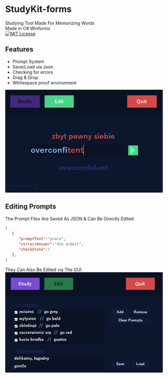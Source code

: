 # StudyKit-forms
Studying Tool Made For Memorizing Words
<br>
Made in C# Winforms
<br>
[![MIT License](https://img.shields.io/badge/License-MIT-purple.svg)](https://choosealicense.com/licenses/mit/)

## Features
* Prompt System
* Save/Load via Json
* Checking for errors
* Drag & Drop
* Whitespace proof environment

<img src="Images/Study.png">

## Editing Prompts
The Prompt Files Are Saved As JSON & Can Be Directly Edited
```json
[
   {
      "promptText":"praca",
      "correctAnswer":"die arbeit",
      "checkState":1
   },
]
```
They Can Also Be Edited via The GUI
<br>
<img src="Images/Edit.png">
